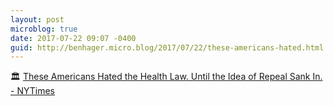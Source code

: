 ```yaml
---
layout: post
microblog: true
date: 2017-07-22 09:07 -0400
guid: http://benhager.micro.blog/2017/07/22/these-americans-hated.html
---
```

🏛 [These Americans Hated the Health Law. Until the Idea of Repeal Sank In. - NYTimes](https://mobile.nytimes.com/2017/07/20/health/affordable-care-act-repeal-popularity-doylestown-pennsylvania.html)
